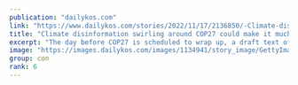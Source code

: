 ```yaml
---
publication: "dailykos.com"
link: "https://www.dailykos.com/stories/2022/11/17/2136850/-Climate-disinformation-swirling-around-COP27-could-make-it-much-harder-to-ratify-an-agreement"
title: "Climate disinformation swirling around COP27 could make it much harder to ratify an agreement"
excerpt: "The day before COP27 is scheduled to wrap up, a draft text of the U.N. Climate Change Conference’s agreement was released. The text itself is titled “Presidency non-paper on cover decisions,” pointing"
image: "https://images.dailykos.com/images/1134941/story_image/GettyImages-1244778487.jpg?1668712135"
group: con
rank: 6
---
```

